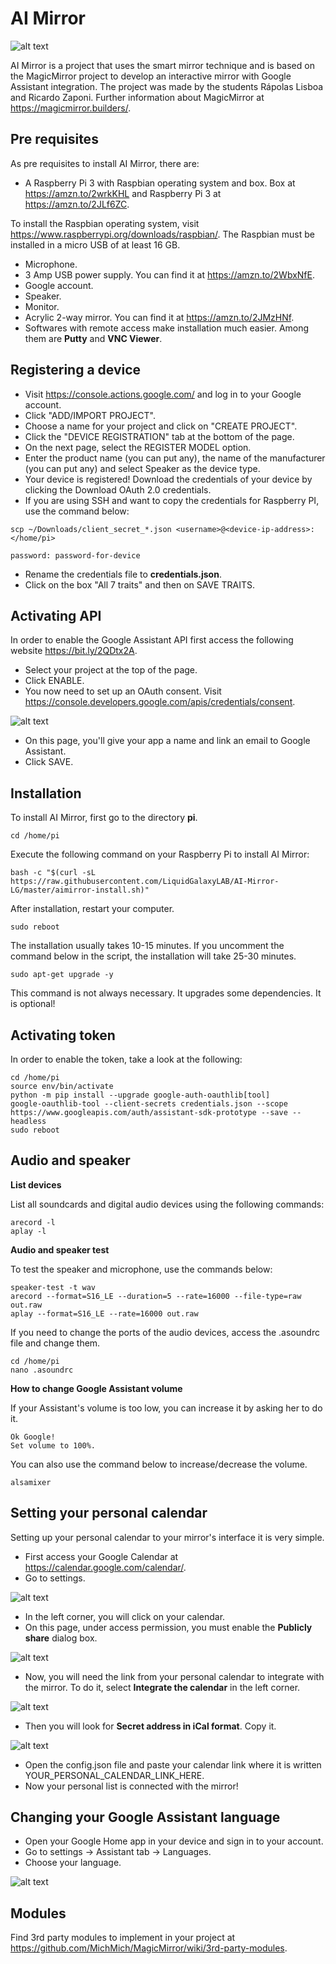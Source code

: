 # AI Mirror

![alt text](https://i.imgur.com/mhjXR8K.png)

AI Mirror is a project that uses the smart mirror technique and is based on the MagicMirror project to develop an interactive mirror with Google Assistant integration. The project was made by the students Rápolas Lisboa and Ricardo Zaponi. Further information about MagicMirror at https://magicmirror.builders/.

## Pre requisites

As pre requisites to install AI Mirror, there are:

* A Raspberry Pi 3 with Raspbian operating system and box. Box at https://amzn.to/2wrkKHL and Raspberry Pi 3 at https://amzn.to/2JLf6ZC.

To install the Raspbian operating system, visit https://www.raspberrypi.org/downloads/raspbian/. The Raspbian must be installed in a micro USB of at least 16 GB.
* Microphone.
* 3 Amp USB power supply. You can find it at https://amzn.to/2WbxNfE.
* Google account.
* Speaker.
* Monitor.
* Acrylic 2-way mirror. You can find it at https://amzn.to/2JMzHNf.
* Softwares with remote access make installation much easier. Among them are **Putty** and **VNC Viewer**.



## Registering a device

* Visit https://console.actions.google.com/ and log in to your Google account.
* Click "ADD/IMPORT PROJECT".
* Choose a name for your project and click on "CREATE PROJECT".
* Click the "DEVICE REGISTRATION" tab at the bottom of the page.
* On the next page, select the REGISTER MODEL option.
* Enter the product name (you can put any), the name of the manufacturer (you can put any) and select Speaker as the device type.
* Your device is registered! Download the credentials of your device by clicking the Download OAuth 2.0 credentials.
* If you are using SSH and want to copy the credentials for Raspberry PI, use the command below:
```
scp ~/Downloads/client_secret_*.json <username>@<device-ip-address>:
</home/pi>

password: password-for-device
```
* Rename the credentials file to **credentials.json**.
* Click on the box "All 7 traits" and then on SAVE TRAITS.



## Activating API

In order to enable the Google Assistant API first access the following website https://bit.ly/2QDtx2A.
* Select your project at the top of the page.
* Click ENABLE.
* You now need to set up an OAuth consent. Visit https://console.developers.google.com/apis/credentials/consent.

![alt text](https://i.imgur.com/itewUKU.png)

* On this page, you'll give your app a name and link an email to Google Assistant.
* Click SAVE.


## Installation

To install AI Mirror, first go to the directory **pi**.
``` 
cd /home/pi
```
Execute the following command on your Raspberry Pi to install AI Mirror:
``` 
bash -c "$(curl -sL https://raw.githubusercontent.com/LiquidGalaxyLAB/AI-Mirror-LG/master/aimirror-install.sh)" 
```
After installation, restart your computer.
``` 
sudo reboot
```
The installation usually takes 10-15 minutes. If you uncomment the command below in the script, the installation will take 25-30 minutes.
``` 
sudo apt-get upgrade -y
```
This command is not always necessary. It upgrades some dependencies. It is optional!

## Activating token

In order to enable the token, take a look at the following:

``` 
cd /home/pi
source env/bin/activate
python -m pip install --upgrade google-auth-oauthlib[tool]
google-oauthlib-tool --client-secrets credentials.json --scope https://www.googleapis.com/auth/assistant-sdk-prototype --save --headless
sudo reboot
```

## Audio and speaker

**List devices**

List all soundcards and digital audio devices using the following commands:
``` 
arecord -l
aplay -l
``` 

**Audio and speaker test**

To test the speaker and microphone, use the commands below:
``` 
speaker-test -t wav
arecord --format=S16_LE --duration=5 --rate=16000 --file-type=raw out.raw
aplay --format=S16_LE --rate=16000 out.raw
```
If you need to change the ports of the audio devices, access the .asoundrc file and change them.
``` 
cd /home/pi
nano .asoundrc
```

**How to change Google Assistant volume**

If your Assistant's volume is too low, you can increase it by asking her to do it.
```
Ok Google!
Set volume to 100%.
```
You can also use the command below to increase/decrease the volume.
```
alsamixer
```

## Setting your personal calendar

Setting up your personal calendar to your mirror's interface it is very simple.

* First access your Google Calendar at https://calendar.google.com/calendar/.
* Go to settings.

![alt text](https://i.imgur.com/TmqEvAv.png)

* In the left corner, you will click on your calendar.
* On this page, under access permission, you must enable the **Publicly share** dialog box.

![alt text](https://i.imgur.com/pDdaRgh.png)

* Now, you will need the link from your personal calendar to integrate with the mirror. To do it, select **Integrate the calendar** in the left corner.

![alt text](https://i.imgur.com/tlGyiLM.png)

* Then you will look for **Secret address in iCal format**. Copy it.

![alt text](https://i.imgur.com/OyE2hg6.png)


* Open the config.json file and paste your calendar link where it is written YOUR_PERSONAL_CALENDAR_LINK_HERE.
* Now your personal list is connected with the mirror!


## Changing your Google Assistant language

* Open your Google Home app in your device and sign in to your account.
* Go to settings -> Assistant tab -> Languages.
* Choose your language.

![alt text](https://i.imgur.com/DbLaWK9.png)


## Modules

Find 3rd party modules to implement in your project at https://github.com/MichMich/MagicMirror/wiki/3rd-party-modules.


